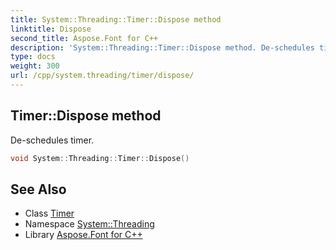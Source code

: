 ```yaml
---
title: System::Threading::Timer::Dispose method
linktitle: Dispose
second_title: Aspose.Font for C++
description: 'System::Threading::Timer::Dispose method. De-schedules timer in C++.'
type: docs
weight: 300
url: /cpp/system.threading/timer/dispose/
---
```

## Timer::Dispose method


De-schedules timer.

```cpp
void System::Threading::Timer::Dispose()
```

## See Also

* Class [Timer](../)
* Namespace [System::Threading](../../)
* Library [Aspose.Font for C++](../../../)
